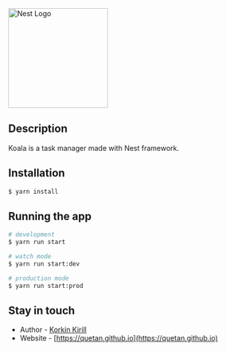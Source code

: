 <img src="https://nestjs.com/img/logo-small.svg" width="200" alt="Nest Logo" />

## Description

Koala is a task manager made with Nest framework.

## Installation

```bash
$ yarn install
```

## Running the app

```bash
# development
$ yarn run start

# watch mode
$ yarn run start:dev

# production mode
$ yarn run start:prod
```

## Stay in touch

- Author - [Korkin Kirill](https://t.me/KorkinK)
- Website - [https://quetan.github.io](https://quetan.github.io)